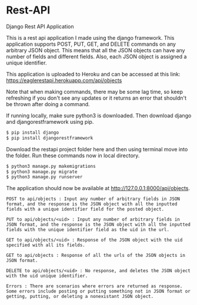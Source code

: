 # Rest-API
Django Rest API Application

This is a rest api application I made using the django framework. This application supports POST, PUT, GET, and DELETE commands on any arbitrary JSON object. This means that all the JSON objects can have any number of fields and different fields. Also, each JSON object is assigned a unique identifier.

This application is uploaded to Heroku and can be accessed at this link: https://eaglerestapi.herokuapp.com/api/objects

Note that when making commands, there may be some lag time, so keep refreshing if you don't see any updates or it returns an error that shouldn't be thrown after doing a command. 

If running locally, make sure python3 is downloaded. Then download django and djangorestframework using pip.

```bash 
$ pip install django
$ pip install djangorestframework 
```
Download the restapi project folder here and then using terminal move into the folder. Run these commands now in local directory.

```bash 
$ python3 manage.py makemigrations
$ python3 manage.py migrate
$ python3 manage.py runserver
```

The application should now be available at http://127.0.0.1:8000/api/objects.
```
POST to api/objects : Input any number of arbitrary fields in JSON format, and the response is the JSON object with all the inputted fields with a unique identifier field for the posted object.

PUT to api/objects/<uid> : Input any number of arbitrary fields in JSON format, and the response is the JSON object with all the inputted fields with the unique identifier field as the uid in the url.
  
GET to api/objects/<uid> : Response of the JSON object with the uid specified with all its fields.
  
GET to api/objects : Response of all the urls of the JSON objects in JSON format.

DELETE to api/objects/<uid> : No response, and deletes the JSON object with the uid unique identifier.
  
Errors : There are scenarios where errors are returned as response. Some errors include posting or putting something not in JSON format or getting, putting, or deleting a nonexistant JSON object.
